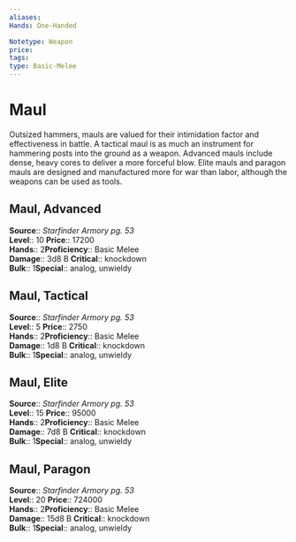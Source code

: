 ```yaml
---
aliases: 
Hands: One-Handed

Notetype: Weapon
price: 
tags: 
type: Basic-Melee
---
```


# Maul

Outsized hammers, mauls are valued for their intimidation factor and effectiveness in battle. A tactical maul is as much an instrument for hammering posts into the ground as a weapon. Advanced mauls include dense, heavy cores to deliver a more forceful blow. Elite mauls and paragon mauls are designed and manufactured more for war than labor, although the weapons can be used as tools.  

## Maul, Advanced

**Source**:: _Starfinder Armory pg. 53_  
**Level**:: 10
**Price**:: 17200  
**Hands**:: 2**Proficiency**:: Basic Melee  
**Damage**:: 3d8 B
**Critical**:: knockdown  
**Bulk**:: 1**Special**:: analog, unwieldy

## Maul, Tactical

**Source**:: _Starfinder Armory pg. 53_  
**Level**:: 5
**Price**:: 2750  
**Hands**:: 2**Proficiency**:: Basic Melee  
**Damage**:: 1d8 B
**Critical**:: knockdown  
**Bulk**:: 1**Special**:: analog, unwieldy

## Maul, Elite

**Source**:: _Starfinder Armory pg. 53_  
**Level**:: 15
**Price**:: 95000  
**Hands**:: 2**Proficiency**:: Basic Melee  
**Damage**:: 7d8 B
**Critical**:: knockdown  
**Bulk**:: 1**Special**:: analog, unwieldy

## Maul, Paragon

**Source**:: _Starfinder Armory pg. 53_  
**Level**:: 20
**Price**:: 724000  
**Hands**:: 2**Proficiency**:: Basic Melee  
**Damage**:: 15d8 B
**Critical**:: knockdown  
**Bulk**:: 1**Special**:: analog, unwieldy
